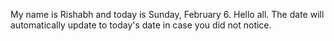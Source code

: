 My name is Rishabh and today is Sunday, February 6. Hello all. The date will automatically update to today's date in case you did not notice.
